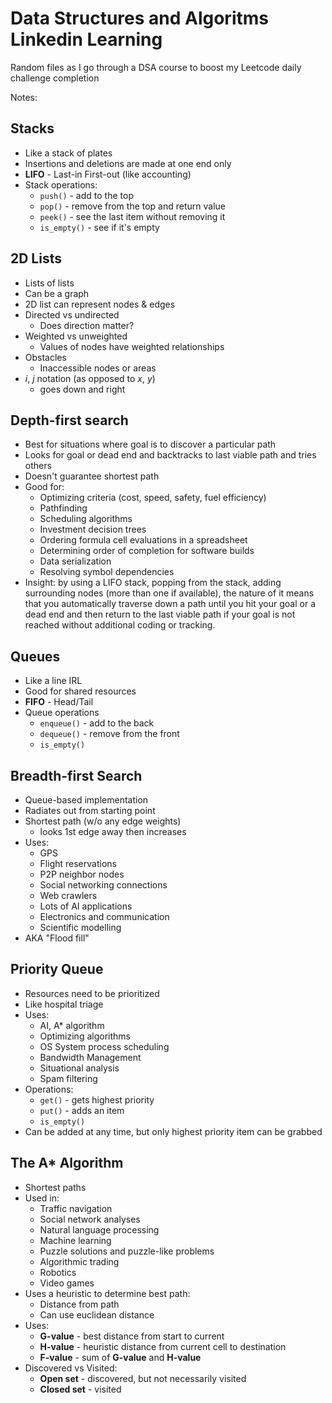 # Data Structures and Algoritms Linkedin Learning
 Random files as I go through a DSA course to boost my Leetcode daily challenge completion

Notes:
## Stacks
 * Like a stack of plates
 * Insertions and deletions are made at one end only
 * __LIFO__ - Last-in First-out (like accounting)
 * Stack operations:
   * `push()` - add to the top
   * `pop()` - remove from the top and return value
   * `peek()` - see the last item without removing it
   * `is_empty()` - see if it's empty

## 2D Lists
 * Lists of lists
 * Can be a graph
 * 2D list can represent nodes & edges
 * Directed vs undirected
   * Does direction matter?
 * Weighted vs unweighted
   * Values of nodes have weighted relationships
 * Obstacles 
   * Inaccessible nodes or areas
 * _i_, _j_ notation (as opposed to _x_, _y_)
   * goes down and right

## Depth-first search
 * Best for situations where goal is to discover a particular path
 * Looks for goal or dead end and backtracks to last viable path and tries others
 * Doesn't guarantee shortest path
 * Good for:
   * Optimizing criteria (cost, speed, safety, fuel efficiency)
   * Pathfinding
   * Scheduling algorithms
   * Investment decision trees
   * Ordering formula cell evaluations in a spreadsheet
   * Determining order of completion for software builds
   * Data serialization
   * Resolving symbol dependencies
 * Insight: by using a LIFO stack, popping from the stack, adding surrounding nodes (more than one if available), the nature of it means that you automatically traverse down a path until you hit your goal or a dead end and then return to the last viable path if your goal is not reached without additional coding or tracking.

## Queues
 * Like a line IRL
 * Good for shared resources
 * __FIFO__ - Head/Tail
 * Queue operations
   * `enqueue()` - add to the back
   * `dequeue()` - remove from the front
   * `is_empty()`

## Breadth-first Search
 * Queue-based implementation
 * Radiates out from starting point
 * Shortest path (w/o any edge weights)
   * looks 1st edge away then increases
 * Uses:
   * GPS
   * Flight reservations
   * P2P neighbor nodes
   * Social networking connections
   * Web crawlers
   * Lots of AI applications
   * Electronics and communication
   * Scientific modelling
 * AKA "Flood fill"

## Priority Queue
 * Resources need to be prioritized
 * Like hospital triage
 * Uses:
   * AI, A* algorithm
   * Optimizing algorithms
   * OS System process scheduling
   * Bandwidth Management
   * Situational analysis
   * Spam filtering
 * Operations:
   * `get()` - gets highest priority
   * `put()` - adds an item
   * `is_empty()`
 * Can be added at any time, but only highest priority item can be grabbed

## The A* Algorithm
 * Shortest paths
 * Used in:
   * Traffic navigation
   * Social network analyses
   * Natural language processing
   * Machine learning
   * Puzzle solutions and puzzle-like problems
   * Algorithmic trading
   * Robotics
   * Video games
 * Uses a heuristic to determine best path:
   * Distance from path
   * Can use euclidean distance
 * Uses:
   * __G-value__ - best distance from start to current
   * __H-value__ - heuristic distance from current cell to destination
   * __F-value__ - sum of __G-value__ and __H-value__
 * Discovered vs Visited:
   * __Open set__ - discovered, but not necessarily visited
   * __Closed set__ - visited